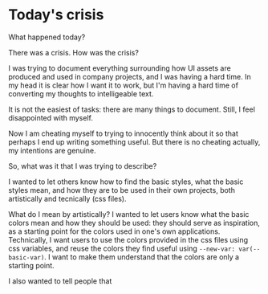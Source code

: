 # Today's crisis

What happened today?

There was a crisis. How was the crisis?

I was trying to document everything surrounding how UI assets are produced and used in company projects, and I was having a hard time. In my head it is clear how I want it to work, but I'm having a hard time of converting my thoughts to intelligeable text.

It is not the easiest of tasks: there are many things to document. Still, I feel disappointed with myself.

Now I am cheating myself to trying to innocently think about it so that perhaps I end up writing something useful. But there is no cheating actually, my intentions are genuine.

So, what was it that I was trying to describe?

I wanted to let others know how to find the basic styles, what the basic styles mean, and how they are to be used in their own projects, both artistically and tecnically (css files).

What do I mean by artistically? I wanted to let users know what the basic colors mean and how they should be used: they should serve as inspiration, as a starting point for the colors used in one's own applications. Technically, I want users to use the colors provided in the css files using css variables, and reuse the colors they find useful using `--new-var: var(--basic-var)`. I want to make them understand that the colors are only a starting point.

I also wanted to tell people that 
